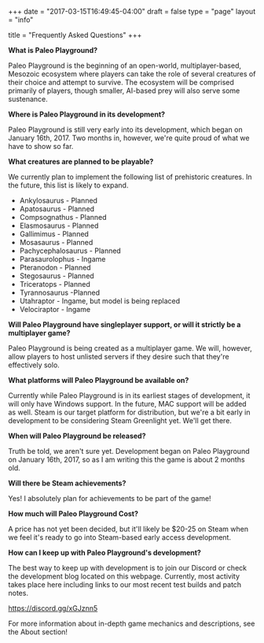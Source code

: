 +++
date = "2017-03-15T16:49:45-04:00"
draft = false
type = "page"
layout = "info"

title = "Frequently Asked Questions"
+++

**What is Paleo Playground?**

Paleo Playground is the beginning of an open-world, multiplayer-based, Mesozoic ecosystem where players can take the role of several creatures of their choice and attempt to survive.  The ecosystem will be comprised primarily of players, though smaller, AI-based prey will also serve some sustenance.  

**Where is Paleo Playground in its development?**

Paleo Playground is still very early into its development, which began on January 16th, 2017.  Two months in, however, we're quite proud of what we have to show so far.  

**What creatures are planned to be playable?**

We currently plan to implement the following list of prehistoric creatures.  In the future, this list is likely to expand.

* Ankylosaurus - Planned
* Apatosaurus - Planned
* Compsognathus - Planned
* Elasmosaurus - Planned
* Gallimimus - Planned
* Mosasaurus - Planned
* Pachycephalosaurus - Planned
* Parasaurolophus - Ingame
* Pteranodon - Planned
* Stegosaurus - Planned
* Triceratops - Planned
* Tyrannosaurus -Planned
* Utahraptor - Ingame, but model is being replaced
* Velociraptor - Ingame

**Will Paleo Playground have singleplayer support, or will it strictly be a multiplayer game?**

Paleo Playground is being created as a multiplayer game.  We will, however, allow players to host unlisted servers if they desire such that they're effectively solo.

**What platforms will Paleo Playground be available on?**

Currently while Paleo Playground is in its earliest stages of development, it will only have Windows support.  In the future, MAC support will be added as well.  Steam is our target platform for distribution, but we're a bit early in development to be considering Steam Greenlight yet.  We'll get there.

**When will Paleo Playground be released?**

Truth be told, we aren't sure yet.  Development began on Paleo Playground on January 16th, 2017, so as I am writing this the game is about 2 months old.  

**Will there be Steam achievements?**

Yes!  I absolutely plan for achievements to be part of the game!

**How much will Paleo Playground Cost?**

A price has not yet been decided, but it'll likely be $20-25 on Steam when we feel it's ready to go into Steam-based early access development.

**How can I keep up with Paleo Playground's development?**

The best way to keep up with development is to join our Discord or check the development blog located on this webpage.  Currently, most activity takes place here including links to our most recent test builds and patch notes.

https://discord.gg/xGJznn5

For more information about in-depth game mechanics and descriptions, see the About section!
















